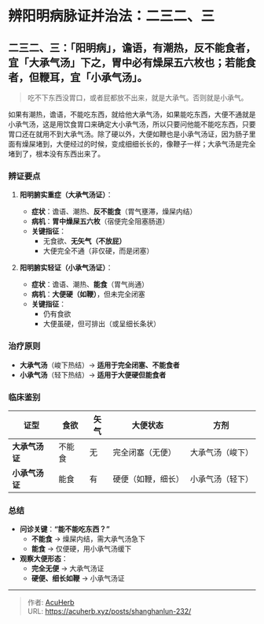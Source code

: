 # 辨阳明病脉证并治法：二三二、三


## 二三二、三：「阳明病」，谵语，有潮热，反不能食者，宜「大承气汤」下之，胃中必有燥屎五六枚也；若能食者，但鞭耳，宜「小承气汤」。

<!--more-->

> 吃不下东西没胃口，或者屁都放不出来，就是大承气。否则就是小承气。

如果有潮热，谵语，不能吃东西，就给他大承气汤，如果能吃东西，大便不通就是小承气汤，这是用饮食胃口来确定大小承气汤，所以只要问他能不能吃东西，只要胃口还在就用不到大承气汤。除了硬以外，大便如鞭也是小承气汤证，因为肠子里面有燥屎堵到，大便经过的时候，变成细细长长的，像鞭子一样；大承气汤是完全堵到了，根本没有东西出来了。

### **辨证要点**  
1. **阳明腑实重症（大承气汤证）**：  
   - **症状**：谵语、潮热、**反不能食**（胃气壅滞，燥屎内结）  
   - **病机**：**胃中燥屎五六枚**（宿便完全阻塞肠道）  
   - **关键指征**：  
     - 无食欲、**无矢气（不放屁）**  
     - 大便完全不通（非仅硬，而是闭塞）  

2. **阳明腑实轻证（小承气汤证）**：  
   - **症状**：谵语、潮热、**能食**（胃气尚通）  
   - **病机**：**大便硬（如鞭）**，但未完全闭塞  
   - **关键指征**：  
     - 仍有食欲  
     - 大便虽硬，但可排出（或呈细长条状）  

### **治疗原则**  
- **大承气汤**（峻下热结）→ **适用于完全闭塞、不能食者**  
- **小承气汤**（轻下热结）→ **适用于大便硬但能食者**  

### **临床鉴别**  
| **证型**       | **食欲** | **矢气** | **大便状态**       | **方剂**       |  
|----------------|----------|----------|--------------------|----------------|  
| **大承气汤证** | 不能食   | 无       | 完全闭塞（无便）   | 大承气汤（峻下） |  
| **小承气汤证** | 能食     | 有       | 硬便（如鞭，细长） | 小承气汤（轻下） |  

### **总结**  
- **问诊关键**：**“能不能吃东西？”**  
  - **不能食** → 燥屎内结，需大承气汤急下  
  - **能食** → 仅便硬，用小承气汤缓下  
- **观察大便形态**：  
  - **完全无便** → 大承气汤证  
  - **硬便、细长如鞭** → 小承气汤证

---

> 作者: [AcuHerb](https://acuherb.xyz)  
> URL: https://acuherb.xyz/posts/shanghanlun-232/  

